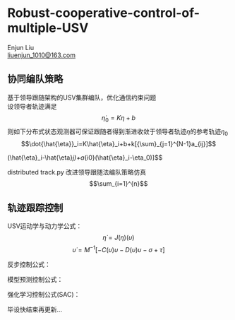 # Robust-cooperative-control-of-multiple-USV
Enjun Liu  
liuenjun_1010@163.com  
## 协同编队策略  
基于领导跟随架构的USV集群编队，优化通信约束问题  
设领导者轨迹满足  
$$\dot{\eta}_0=K\eta+b$$
则如下分布式状态观测器可保证跟随者得到渐进收敛于领导者轨迹$`\eta`$的参考轨迹$`\eta_0`$  
$$\dot{\hat{\eta}}_i=K\hat{\eta}_i+b+k[{\sum}_{j=1}^{N-1}a_{ij}]$$

(\hat{\eta}_i-\hat{\eta}_j)+a_{i0}(\hat{\eta}_i-\eta_0)]$$

distributed track.py 改进领导跟随法编队策略仿真
$$\sum_{i=1}^{n}$$


## 轨迹跟踪控制  
USV运动学与动力学公式：  
$$\dot{\eta}=J(\eta)(\upsilon)$$
$$\dot{\upsilon}=M^{-1}[-C(\upsilon)\upsilon-D(\upsilon)\upsilon-\sigma+\tau]$$

反步控制公式：


模型预测控制公式：

强化学习控制公式(SAC)：

毕设快结束再更新...
